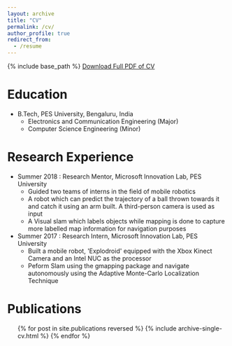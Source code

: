 ```yaml
---
layout: archive
title: "CV"
permalink: /cv/
author_profile: true
redirect_from:
  - /resume
---
```


{% include base_path %}
<i class="fa fa-download" aria-hidden="true"></i> [ Download Full PDF of CV](http://prassi07.github.io/files/PrasannaSriganesh_CV.pdf)

Education
======
* B.Tech, PES University, Bengaluru, India
  * Electronics and Communication Engineering (Major)
  * Computer Science Engineering (Minor)

Research Experience
======
* Summer 2018 : Research Mentor, Microsoft Innovation Lab, PES University
  * Guided two teams of interns in the field of mobile robotics
  * A robot which can predict the trajectory of a ball thrown towards it and catch it using an arm built. A third-person camera is used as input
  * A Visual slam which labels objects while mapping is done to capture more labelled map information for navigation purposes
* Summer 2017 : Research Intern, Microsoft Innovation Lab, PES University
  * Built a mobile robot, 'Explodroid' equipped with the Xbox Kinect Camera and an Intel NUC as the processor
  * Peform Slam using the gmapping package and navigate autonomously using the Adaptive Monte-Carlo Localization Technique
  
Publications
======
  <ul>{% for post in site.publications reversed %}
    {% include archive-single-cv.html %}
  {% endfor %}</ul>
  
